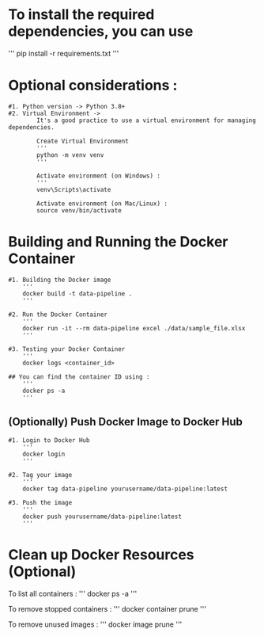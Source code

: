 # To install the required dependencies, you can use
'''
pip install -r requirements.txt
'''


# Optional considerations : 
    #1. Python version -> Python 3.8+
    #2. Virtual Environment -> 
            It's a good practice to use a virtual environment for managing dependencies. 
            
            Create Virtual Environment 
            '''
            python -m venv venv
            '''
            
            Activate environment (on Windows) : 
            '''
            venv\Scripts\activate

            Activate environment (on Mac/Linux) : 
            source venv/bin/activate

# Building and Running the Docker Container 

    #1. Building the Docker image 
        '''
        docker build -t data-pipeline .
        '''

    #2. Run the Docker Container 
        '''
        docker run -it --rm data-pipeline excel ./data/sample_file.xlsx
        '''
    
    #3. Testing your Docker Container 
        '''
        docker logs <container_id>

    ## You can find the container ID using : 
        '''
        docker ps -a
        '''

## (Optionally) Push Docker Image to Docker Hub 

    #1. Login to Docker Hub 
        '''
        docker login
        '''

    #2. Tag your image 
        '''
        docker tag data-pipeline yourusername/data-pipeline:latest

    #3. Push the image 
        '''
        docker push yourusername/data-pipeline:latest
        '''


# Clean up Docker Resources (Optional)

To list all containers :
    '''
    docker ps -a
    '''

To remove stopped containers : 
    '''
    docker container prune
    '''
    
To remove unused images : 
    '''
    docker image prune 
    '''

